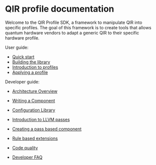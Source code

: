 # QIR profile documentation

Welcome to the QIR Profile SDK, a framework to manipulate QIR into specific profiles. The goal of this framework is to create tools that allows quantum hardware vendors to adapt a generic QIR to their specific hardware profile.

User guide:

- [Quick start](UserGuide/QuickStart.md)
- [Building the library](UserGuide/BuildingLibrary.md)
- [Introduction to profiles](UserGuide/IntroductionToProfiles.md)
- [Applying a profile](UserGuide/ApplyingAProfile.md)

Developer guide:

- [Architecture Overview](DeveloperGuide/ArchitectureOverview.md)
- [Writing a Component](DeveloperGuide/WritingComponent.md)
- [Configuration Library](DeveloperGuide/ConfigurationLibrary.md)
- [Introduction to LLVM passes](DeveloperGuide/IntroductionPass.md)
- [Creating a pass based component](DeveloperGuide/AddingPass.md)
- [Rule based extensions](DeveloperGuide/WritingRuleTests.md)

- [Code quality](DeveloperGuide/CodeQuality.md)
- [Developer FAQ](DeveloperGuide/DeveloperFAQ.md)
